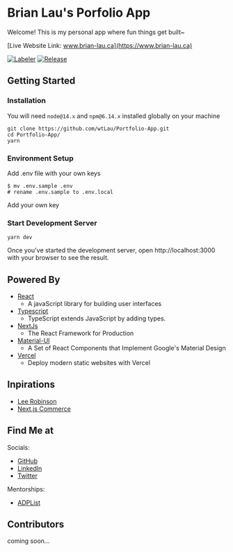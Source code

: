 # Brian Lau's Porfolio App

Welcome! This is my personal app where fun things get built~

[Live Website Link: www.brian-lau.ca](https://www.brian-lau.ca)


[![Labeler](https://github.com/wtLau/Portfolio-App/actions/workflows/labeler.yml/badge.svg)](https://github.com/wtLau/Portfolio-App/actions/workflows/labeler.yml)
[![Release](https://github.com/wtLau/brian-lau.ca/actions/workflows/release.yml/badge.svg)](https://github.com/wtLau/brian-lau.ca/actions/workflows/release.yml)

## Getting Started

### Installation

You will need `node@14.x` and `npm@6.14.x` installed globally on your machine
```
git clone https://github.com/wtLau/Portfolio-App.git
cd Portfolio-App/
yarn
```

### Environment Setup

Add .env file with your own keys

```
$ mv .env.sample .env
# rename .env.sample to .env.local
```

Add your own key

### Start Development Server

```
yarn dev
```

Once you've started the development server, open http://localhost:3000 with your browser to see the result.



## Powered By

- [React](https://facebook.github.io/react/) 
  - A javaScript library for building user interfaces
- [Typescript](https://www.typescriptlang.org/) 
  - TypeScript extends JavaScript by adding types.
- [NextJs](https://nextjs.org/) 
  - The React Framework for Production
- [Material-UI](http://www.material-ui.com/#/) 
  - A Set of React Components that Implement Google's Material Design
- [Vercel](https://www.vercel.com/) 
  - Deploy modern static websites with Vercel


## Inpirations

- [Lee Robinson](https://leerob.io/) 
- [Next.js Commerce](https://www.nextjs.org/commerce)

## Find Me at

Socials:
- [GitHub](https://github.com/wtLau)
- [LinkedIn](https://www.linkedin.com/in/brian-lau/)
- [Twitter](https://twitter.com/brian_wtLau)

Mentorships:
- [ADPList](https://adplist.org/mentors/brian-lau)

## Contributors

coming soon...

